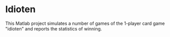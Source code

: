 # Idioten

This Matlab project simulates a number of games of the 1-player card game "idioten" and reports the statistics of winning.
